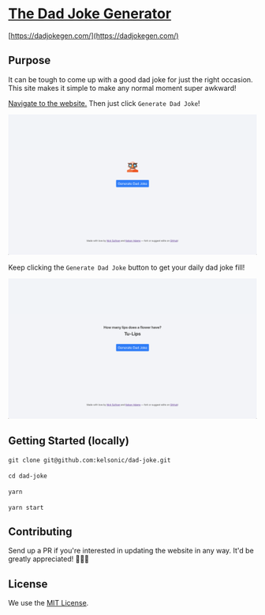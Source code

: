# [The Dad Joke Generator](https://dadjokegen.com/)

[https://dadjokegen.com/](https://dadjokegen.com/)

## Purpose

It can be tough to come up with a good dad joke for just the right occasion. This site makes it simple to make any normal moment super awkward!

[Navigate to the website.](https://dadjokegen.com) Then just click `Generate Dad Joke`!

![Homepage Screenshot](./public/home.png)

Keep clicking the `Generate Dad Joke` button to get your daily dad joke fill!

![Joke Screenshot](./public/joke.png)

## Getting Started (locally)

```
git clone git@github.com:kelsonic/dad-joke.git

cd dad-joke

yarn

yarn start
```

## Contributing

Send up a PR if you're interested in updating the website in any way. It'd be greatly appreciated! 🙏🍻🚀

## License

We use the [MIT License](./LICENSE).
